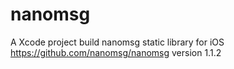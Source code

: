 # nanomsg
A Xcode project build nanomsg static library for iOS
https://github.com/nanomsg/nanomsg version 1.1.2
